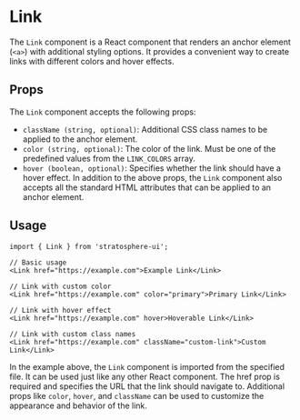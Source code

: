 # Link

The `Link` component is a React component that renders an anchor element (`<a>`) with additional styling options. It provides a convenient way to create links with different colors and hover effects.

## Props

The `Link` component accepts the following props:

- `className (string, optional)`: Additional CSS class names to be applied to the anchor element.
- `color (string, optional)`: The color of the link. Must be one of the predefined values from the `LINK_COLORS` array.
- `hover (boolean, optional)`: Specifies whether the link should have a hover effect.
  In addition to the above props, the `Link` component also accepts all the standard HTML attributes that can be applied to an anchor element.

## Usage

```tsx
import { Link } from 'stratosphere-ui';

// Basic usage
<Link href="https://example.com">Example Link</Link>

// Link with custom color
<Link href="https://example.com" color="primary">Primary Link</Link>

// Link with hover effect
<Link href="https://example.com" hover>Hoverable Link</Link>

// Link with custom class names
<Link href="https://example.com" className="custom-link">Custom Link</Link>
```

In the example above, the `Link` component is imported from the specified file. It can be used just like any other React component. The href prop is required and specifies the URL that the link should navigate to. Additional props like `color`, `hover`, and `className` can be used to customize the appearance and behavior of the link.
